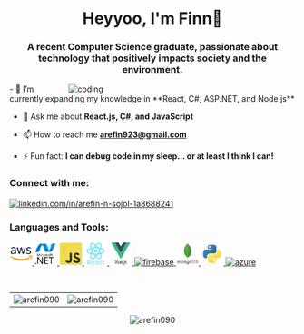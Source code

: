 <h1 align="center">Heyyoo, I'm Finn👋</h1>
<h3 align="center">A recent Computer Science graduate, passionate about technology that positively impacts society and the environment. </h3>

<img align = "right" alt="coding" width="400" src = "https://media.giphy.com/media/bGgsc5mWoryfgKBx1u/giphy.gif">
- 🌱 I’m currently expanding my knowledge in **React, C#, ASP.NET, and Node.js**

- 💬 Ask me about **React.js, C#, and JavaScript**

- 📫 How to reach me **arefin923@gmail.com**

- ⚡ Fun fact: **I can debug code in my sleep... or at least I think I can!**

<h3 align="left">Connect with me:</h3>
<p align="left">
<a href="https://linkedin.com/in/linkedin.com/in/arefin-n-sojol-1a8688241" target="blank"><img align="center" src="https://raw.githubusercontent.com/rahuldkjain/github-profile-readme-generator/master/src/images/icons/Social/linked-in-alt.svg" alt="linkedin.com/in/arefin-n-sojol-1a8688241" height="30" width="40" /></a>
</p>

<h3 align="left">Languages and Tools:</h3>
<p align="left"> 
  <a href="https://aws.amazon.com" target="_blank" rel="noreferrer"> <img src="https://raw.githubusercontent.com/devicons/devicon/master/icons/amazonwebservices/amazonwebservices-original-wordmark.svg" alt="aws" width="40" height="40"/> </a> 
  <a href="https://dotnet.microsoft.com/" target="_blank" rel="noreferrer"> <img src="https://raw.githubusercontent.com/devicons/devicon/master/icons/dot-net/dot-net-original-wordmark.svg" alt="dotnet" width="40" height="40"/> </a> 
  <a href="https://developer.mozilla.org/en-US/docs/Web/JavaScript" target="_blank" rel="noreferrer"> <img src="https://raw.githubusercontent.com/devicons/devicon/master/icons/javascript/javascript-original.svg" alt="javascript" width="40" height="40"/> </a>
  <a href="https://reactjs.org/" target="_blank" rel="noreferrer"> <img src="https://raw.githubusercontent.com/devicons/devicon/master/icons/react/react-original-wordmark.svg" alt="react" width="40" height="40"/> </a> 
  <a href="https://vuejs.org/" target="_blank" rel="noreferrer"> <img src="https://raw.githubusercontent.com/devicons/devicon/master/icons/vuejs/vuejs-original-wordmark.svg" alt="vuejs" width="40" height="40"/> </a> 
  <a href="https://firebase.google.com/" target="_blank" rel="noreferrer"> <img src="https://www.vectorlogo.zone/logos/firebase/firebase-icon.svg" alt="firebase" width="40" height="40"/> </a> 
  <a href="https://www.mongodb.com/" target="_blank" rel="noreferrer"> <img src="https://raw.githubusercontent.com/devicons/devicon/master/icons/mongodb/mongodb-original-wordmark.svg" alt="mongodb" width="40" height="40"/> </a> 
  <a href="https://www.python.org" target="_blank" rel="noreferrer"> <img src="https://raw.githubusercontent.com/devicons/devicon/master/icons/python/python-original.svg" alt="python" width="40" height="40"/> </a> 
  <a href="https://azure.microsoft.com/en-us/" target="_blank" rel="noreferrer"> <img src="https://www.vectorlogo.zone/logos/microsoft_azure/microsoft_azure-icon.svg" alt="azure" width="40" height="40"/> </a>
</p>
<br>

<div align="center">
  <table>
    <tr>
      <td>
        <img align="center" src="https://github-readme-stats.vercel.app/api?username=arefin090&show_icons=true&locale=en&theme=dark" alt="arefin090" />
      </td>
      <td>
        <img align="center" src="https://github-readme-stats.vercel.app/api/top-langs?username=arefin090&show_icons=true&locale=en&layout=compact&theme=dark" alt="arefin090" />
      </td>
    </tr>
  </table>
</div>

<p align="center">
  <img src="https://github-readme-streak-stats.herokuapp.com/?user=arefin090&theme=dark" alt="arefin090" />
</p>


